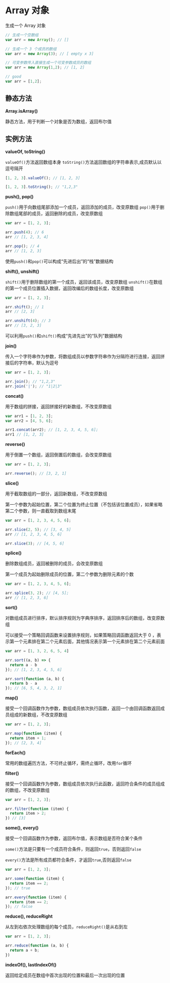 # Array 对象

生成一个 Array 对象

```javascript
// 生成一个空数组
var arr = new Array(); // []

// 生成一个 3 个成员的数组
var arr = new Array(3); // [ empty x 3]

// 可变参数传入直接生成一个可变参数成员的数组
var arr = new Array(1,2); // [1, 2]

// good
var arr = [1,2];
```

## 静态方法

**Array.isArray()**

静态方法，用于判断一个对象是否为数组，返回布尔值

## 实例方法

**valueOf, toString()**

`valueOf()`方法返回数组本身
`toString()`方法返回数组的字符串表示,成员默认以逗号隔开

```javascript
[1, 2, 3].valueOf(); // [1, 2, 3]

[1, 2, 3].toString(); // "1,2,3"
```

**push(), pop()**

`push()`用于向数组尾部添加一个成员，返回添加的成员，改变原数组
`pop()`用于删除数组尾部的成员，返回删除的成员，改变原数组

```javascript
var arr = [1, 2, 3];

arr.push(4); // 6
arr // [1, 2, 3, 4]

arr.pop(); // 4
arr // [1, 2, 3]
```

使用`push()`和`pop()`可以构成“先进后出”的“栈”数据结构

**shift(), unshift()**

`shift()`用于删除数组的第一个成员，返回该成员，改变原数组
`unshift()`在数组的第一个成员位置插入数据，返回改编后的数组长度，改变原数组

```javascript
var arr = [1, 2, 3];

arr.shift(); // 1
arr // [2, 3]

arr.unshift(4); // 3
arr // [3, 2, 3]
```

可以利用`push()`和`shift()`构成“先进先出”的“队列”数据结构

**join()**

传入一个字符串作为参数，将数组成员以参数字符串作为分隔符进行连接，返回拼接后的字符串，默认为逗号

```javascript
var arr = [1, 2, 3];

arr.join(); // "1,2,3"
arr.join('|'); // "1|2|3"
```

**concat()**

用于数组的拼接，返回拼接好的新数组，不改变原数组

```javascript
var arr1 = [1, 2, 3];
var arr2 = [4, 5, 6];

arr1.concat(arr2); // [1, 2, 3, 4, 5, 6];
arr1 // [1, 2, 3]
```

**reverse()**

用于倒置一个数组，返回倒置后的数组，会改变原数组

```javascript
var arr = [1, 2, 3];

arr.reverse(); // [3, 2, 1]
```

**slice()**

用于截取数组的一部分，返回新数组，不改变原数组

第一个参数为起始位置，第二个位置为终止位置（不包括该位置成员），如果省略第二个参数，则一直截取到数组末尾

```javascript
var arr = [1, 2, 3, 4, 5, 6];

arr.slice(2, 5); // [3, 4, 5]
arr // [1, 2, 3, 4, 5, 6]

arr.slice(3); // [4, 5, 6]
```

**splice()**

删除数组成员，返回被删除的成员，会改变原数组

第一个成员为起始删除成员的位置，第二个参数为删除元素的个数

```javascript
var arr = [1, 2, 3, 4, 5, 6];

arr.splice(3, 2); // [4, 5];
arr // [1, 2, 3, 6]
```

**sort()**

对数组成员进行排序，默认排序规则为字典序排序，返回排序后的数组，改变原数组

可以接受一个策略回调函数来设置排序规则，如果策略回调函数返回大于 0 ，表示第一个元素排在第二个元素后面，其他情况表示第一个元素排在第二个元素前面

```javascript
var arr = [1, 3, 2, 6, 5, 4]

arr.sort((a, b) => {
  return a - b
}); // [1, 2, 3, 4, 5, 6]

arr.sort(function (a, b) {
  return b - a
}); // [6, 5, 4, 3, 2, 1]
```
**map()**

接受一个回调函数作为参数，数组成员依次执行函数，返回一个由回调函数返回成员组成的新数组，不改变原数组

```javascript
var arr = [1, 2, 3];

arr.map(function (item) {
  return item + 1;
}); // [2, 3, 4]
```

**forEach()**

常用的数组遍历方法，不可终止循环，需终止循环，改用`for`循环

**filter()**

接受一个回调函数作为参数，数组成员依次执行此函数，返回符合条件的成员组成的数组，不改变原数组

```javascript
var arr = [1, 2, 3];

arr.filter(function (item) {
  return item > 2;
}) // [3]
```

**some(), every()**

接受一个回调函数作为参数，返回布尔值，表示数组是否符合某个条件

`some()`方法是只要有一个成员符合条件，则返回`true`，否则返回`false`

`every()`方法是所有成员都符合条件，才返回`true`,否则返回`false`

```javascript
var arr = [1, 2, 3];

arr.some(function (item) {
  return item == 2;
}); // true

arr.every(function (item) {
  return item == 2;
}); // false
```

**reduce(), reduceRight**

从左到右依次处理数组的每个成员，`reduceRight()`是从右到左

```javascript
var arr = [1, 2, 3];

arr.reduce(function (a, b) {
  return a + b;
})
```

**indexOf(), lastIndexOf()**

返回给定成员在数组中首次出现的位置和最后一次出现的位置